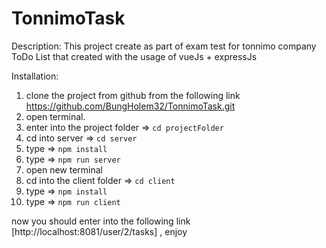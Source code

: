 # TonnimoTask

Description:
This project create as part of exam test for tonnimo company
ToDo List that created with the usage of vueJs + expressJs

Installation:

1. clone the project from github from the following link https://github.com/BungHolem32/TonnimoTask.git
2. open terminal.
3. enter into the project folder  => ``cd projectFolder``
4. cd into server => ``cd server``
5. type  => ``npm install``
6. type => ``npm run server``
7. open new terminal 
8. cd into the client folder => ``cd client``
9. type => ``npm install``
10. type => ``npm run client``


now you should enter into the following link  [http://localhost:8081/user/2/tasks] , enjoy 


